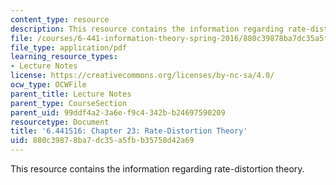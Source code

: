 ```yaml
---
content_type: resource
description: This resource contains the information regarding rate-distortion theory.
file: /courses/6-441-information-theory-spring-2016/880c39878ba7dc35a5fbb35758d42a69_MIT6_441S16_chapter_23.pdf
file_type: application/pdf
learning_resource_types:
- Lecture Notes
license: https://creativecommons.org/licenses/by-nc-sa/4.0/
ocw_type: OCWFile
parent_title: Lecture Notes
parent_type: CourseSection
parent_uid: 99ddf4a2-3a6e-f9c4-342b-b24697590209
resourcetype: Document
title: '6.441S16: Chapter 23: Rate-Distortion Theory'
uid: 880c3987-8ba7-dc35-a5fb-b35758d42a69
---
```

This resource contains the information regarding rate-distortion theory.